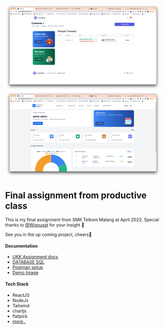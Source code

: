 ![Dashboard Image](https://github.com/gagassurya19/The-Real-Laundry-App/blob/main/docs/image/customer-page/dashboard/Screen%20Shot%202022-04-04%20at%2020.25.52.png)
![Dashboard Image](https://github.com/gagassurya19/The-Real-Laundry-App/blob/main/docs/image/admin-page/dashboard/Screen%20Shot%202022-04-04%20at%2020.31.17.png)

# Final assignment from productive class
This is my final assignment from SMK Telkom Malang at April 2022. Special thanks to [@Wisnusat](https://github.com/Wisnusat) for your insight 🤖 

See you in the up coming project, cheers🍻

#### Documentation
- [UKK Assignment docs](https://github.com/gagassurya19/The-Real-Laundry-App/blob/main/docs/2136-P3-SPK-Rekayasa%20Perangkat%20Lunak.doc)
- [DATABASE SQL](https://github.com/gagassurya19/The-Real-Laundry-App/blob/main/docs/db-laundry.sql)
- [Postman setup](https://github.com/gagassurya19/The-Real-Laundry-App/blob/main/docs/Backup.postman_dump.json)
- [Demo Image](https://github.com/gagassurya19/The-Real-Laundry-App/tree/main/docs/image)

#### Tech Stack
- ReactJS
- NodeJs
- Tailwind
- chartjs
- flatpick
- [more..](https://github.com/gagassurya19/The-Real-Laundry-App/blob/504ba19c0e4c6ba70c81bcf4300aa268a2981c0d/web/package.json#L5)
